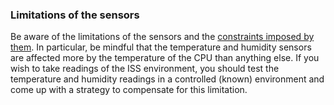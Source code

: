 ### Limitations of the sensors

Be aware of the limitations of the sensors and the [constraints imposed by them](https://projects.raspberrypi.org/en/projects/experiment-design/1). In particular, be mindful that the temperature and humidity sensors are affected more by the temperature of the CPU than anything else. If you wish to take readings of the ISS environment, you should test the temperature and humidity readings in a controlled (known) environment and come up with a strategy to compensate for this limitation.

